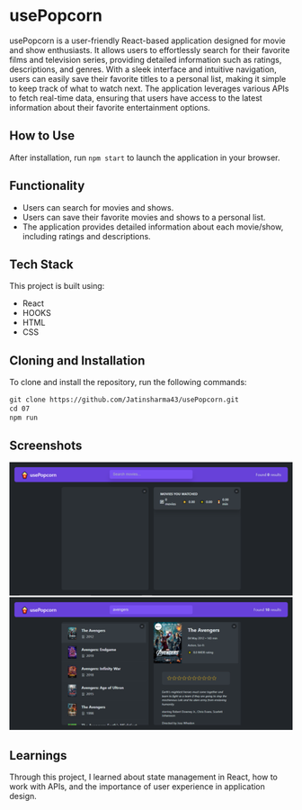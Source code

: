 # usePopcorn

usePopcorn is a user-friendly React-based application designed for movie and show enthusiasts. It allows users to effortlessly search for their favorite films and television series, providing detailed information such as ratings, descriptions, and genres. With a sleek interface and intuitive navigation, users can easily save their favorite titles to a personal list, making it simple to keep track of what to watch next. The application leverages various APIs to fetch real-time data, ensuring that users have access to the latest information about their favorite entertainment options.

## How to Use

After installation, run `npm start` to launch the application in your browser.

## Functionality

- Users can search for movies and shows.
- Users can save their favorite movies and shows to a personal list.
- The application provides detailed information about each movie/show, including ratings and descriptions.

## Tech Stack

This project is built using:

- React
- HOOKS
- HTML
- CSS

## Cloning and Installation

To clone and install the repository, run the following commands:

```
git clone https://github.com/Jatinsharma43/usePopcorn.git
cd 07
npm run
```

## Screenshots

![Screenshot of the application](public/r1.png)
![Screenshot of the application](public/r2.png)

## Learnings

Through this project, I learned about state management in React, how to work with APIs, and the importance of user experience in application design.
